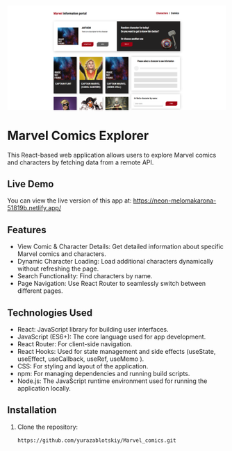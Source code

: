 ![Image Description](src/resources/img/Marvel_comics.png)

# Marvel Comics Explorer

This React-based web application allows users to explore Marvel comics and characters by fetching data from a remote API.

## Live Demo
You can view the live version of this app at:
https://neon-melomakarona-51819b.netlify.app/

## Features

- View Comic & Character Details: Get detailed information about specific Marvel comics and characters.
- Dynamic Character Loading: Load additional characters dynamically without refreshing the page.
- Search Functionality: Find characters by name.
- Page Navigation: Use React Router to seamlessly switch between different pages.


## Technologies Used

- React: JavaScript library for building user interfaces.
- JavaScript (ES6+): The core language used for app development.
- React Router: For client-side navigation.
- React Hooks: Used for state management and side effects (useState, useEffect, useCallback, useRef, useMemo ).
- CSS: For styling and layout of the application.
- npm: For managing dependencies and running build scripts.
- Node.js: The JavaScript runtime environment used for running the application locally.

## Installation

1. Clone the repository:
   ```bash
   https://github.com/yurazablotskiy/Marvel_comics.git
